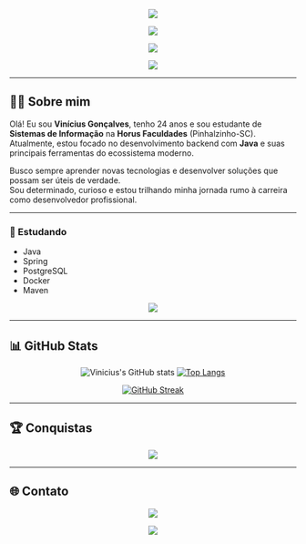 <!-- Banner superior animado com gradiente azul-roxo VIBRANTE -->
<p align="center">
  <img src="https://capsule-render.vercel.app/api?type=waving&color=gradient&height=200&section=header&text=&fontSize=40&fontColor=ffffff&animation=fadeIn&gradient=0,3B00FF,8A2BE2,DA00FF" />
</p>

<!-- Nome com efeito typing em cores NEON alternadas -->
<p align="center">
  <img src="https://readme-typing-svg.demolab.com?font=Fira+Code&size=32&weight=700&pause=1000&color=00FFFF,FF00FF,00FF00&center=true&vCenter=true&width=450&repeat=true&lines=Vin%C3%ADcius%20Gon%C3%A7alves" />
</p>

<!-- Frase com efeito typing em cores FLUORESCENTES -->
<p align="center">
  <img src="https://readme-typing-svg.demolab.com?font=Fira+Code&size=24&weight=700&pause=1000&color=FF0000,FFFF00,00FF00,00FFFF,FF00FF&center=true&vCenter=true&width=500&repeat=true&lines=Developer+in+development" />
</p>
<!-- Rodapé animado com gradiente azul-roxo INTENSO -->
<p align="center">
  <img src="https://capsule-render.vercel.app/api?type=waving&color=gradient&height=120&section=footer&gradient=0,3B00FF,8A2BE2,DA00FF"/>
</p>



---

## 👨‍💻 Sobre mim

Olá! Eu sou **Vinícius Gonçalves**, tenho 24 anos e sou estudante de **Sistemas de Informação** na **Horus Faculdades** (Pinhalzinho-SC).  
Atualmente, estou focado no desenvolvimento backend com **Java** e suas principais ferramentas do ecossistema moderno.

Busco sempre aprender novas tecnologias e desenvolver soluções que possam ser úteis de verdade.  
Sou determinado, curioso e estou trilhando minha jornada rumo à carreira como desenvolvedor profissional.

---

### 🚀 Estudando

- Java
- Spring
- PostgreSQL
- Docker
- Maven
<p align="center">
  <img src="https://skillicons.dev/icons?i=java,spring,postgres,docker,maven" />
</p>

---


## 📊 GitHub Stats

<div align="center">

  ![Vinicius's GitHub stats](https://github-readme-stats.vercel.app/api?username=ViniciusGoncaIves&show_icons=true&theme=tokyonight&hide=stars)
  [![Top Langs](https://github-readme-stats.vercel.app/api/top-langs/?username=ViniciusGoncaIves&layout=compact&theme=tokyonight)](https://github.com/ViniciusGoncaIves)

  [![GitHub Streak](https://streak-stats.demolab.com?user=ViniciusGoncaIves&theme=tokyonight&date_format=M%20j%5B%2C%20Y%5D)](https://git.io/streak-stats)

</div>

---

## 🏆 Conquistas

<p align="center">
  <img src="https://github-profile-trophy.vercel.app/?username=ViniciusGoncaIves&theme=tokyonight&no-frame=true&no-bg=true&margin-w=10" />
</p>

---

## 🌐 Contato

<p align="center">
  <a href="https://www.linkedin.com/in/vin%C3%ADcius-gon%C3%A7alves-167884301/" target="_blank">
    <img src="https://img.shields.io/badge/-LinkedIn-blue?style=for-the-badge&logo=linkedin">
  </a>
  <a href="https://github.com/ViniciusGoncaIves" target="_blank">
  </a>
</p>


<!-- Rodapé minimalista com toque neon -->
<p align="center">
  <a href="https://github.com/ViniciusGoncaIves">
    <img src="https://capsule-render.vercel.app/api?type=soft&color=0:3B00FF,100:DA00FF&height=80&section=footer&text=Obrigado+pela+visita!+☕&fontSize=18&animation=twinkling&desc=✨+Code+is+life+🚀&descSize=14&descAlignY=75" />
  </a>
</p>
